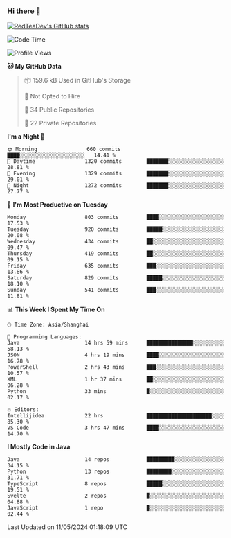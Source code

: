 ### Hi there 👋

<!--
**RedTeaDev/RedTeaDev** is a ✨ _special_ ✨ repository because its `README.md` (this file) appears on your GitHub profile.

Here are some ideas to get you started:

- 🔭 I’m currently working on ...
- 🌱 I’m currently learning ...
- 👯 I’m looking to collaborate on ...
- 🤔 I’m looking for help with ...
- 💬 Ask me about ...
- 📫 How to reach me: ...
- 😄 Pronouns: ...
- ⚡ Fun fact: ...
-->

<!--
[![wakatime](https://wakatime.com/badge/user/6b101ed0-04c0-4490-9283-eb61f2efff96.svg)](https://wakatime.com/@6b101ed0-04c0-4490-9283-eb61f2efff96)
!-->

[![RedTeaDev's GitHub stats](https://github-readme-stats.vercel.app/api?username=RedTeaDev)](https://github.com/anuraghazra/github-readme-stats)
<!--
[![willianrod's wakatime stats](https://github-readme-stats.vercel.app/api/wakatime?username=RedTeaDev)](https://github.com/anuraghazra/github-readme-stats)
!-->
<!--START_SECTION:waka-->
![Code Time](http://img.shields.io/badge/Code%20Time-2%2C239%20hrs%2015%20mins-blue)

![Profile Views](http://img.shields.io/badge/Profile%20Views-3-blue)

**🐱 My GitHub Data** 

> 📦 159.6 kB Used in GitHub's Storage 
 > 
> 🚫 Not Opted to Hire
 > 
> 📜 34 Public Repositories 
 > 
> 🔑 22 Private Repositories 
 > 
**I'm a Night 🦉** 

```text
🌞 Morning                660 commits         ████░░░░░░░░░░░░░░░░░░░░░   14.41 % 
🌆 Daytime                1320 commits        ███████░░░░░░░░░░░░░░░░░░   28.81 % 
🌃 Evening                1329 commits        ███████░░░░░░░░░░░░░░░░░░   29.01 % 
🌙 Night                  1272 commits        ███████░░░░░░░░░░░░░░░░░░   27.77 % 
```
📅 **I'm Most Productive on Tuesday** 

```text
Monday                   803 commits         ████░░░░░░░░░░░░░░░░░░░░░   17.53 % 
Tuesday                  920 commits         █████░░░░░░░░░░░░░░░░░░░░   20.08 % 
Wednesday                434 commits         ██░░░░░░░░░░░░░░░░░░░░░░░   09.47 % 
Thursday                 419 commits         ██░░░░░░░░░░░░░░░░░░░░░░░   09.15 % 
Friday                   635 commits         ███░░░░░░░░░░░░░░░░░░░░░░   13.86 % 
Saturday                 829 commits         █████░░░░░░░░░░░░░░░░░░░░   18.10 % 
Sunday                   541 commits         ███░░░░░░░░░░░░░░░░░░░░░░   11.81 % 
```


📊 **This Week I Spent My Time On** 

```text
🕑︎ Time Zone: Asia/Shanghai

💬 Programming Languages: 
Java                     14 hrs 59 mins      ███████████████░░░░░░░░░░   58.13 % 
JSON                     4 hrs 19 mins       ████░░░░░░░░░░░░░░░░░░░░░   16.78 % 
PowerShell               2 hrs 43 mins       ███░░░░░░░░░░░░░░░░░░░░░░   10.57 % 
XML                      1 hr 37 mins        ██░░░░░░░░░░░░░░░░░░░░░░░   06.28 % 
Python                   33 mins             █░░░░░░░░░░░░░░░░░░░░░░░░   02.17 % 

🔥 Editors: 
Intellijidea             22 hrs              █████████████████████░░░░   85.30 % 
VS Code                  3 hrs 47 mins       ████░░░░░░░░░░░░░░░░░░░░░   14.70 % 
```

**I Mostly Code in Java** 

```text
Java                     14 repos            █████████░░░░░░░░░░░░░░░░   34.15 % 
Python                   13 repos            ████████░░░░░░░░░░░░░░░░░   31.71 % 
TypeScript               8 repos             █████░░░░░░░░░░░░░░░░░░░░   19.51 % 
Svelte                   2 repos             █░░░░░░░░░░░░░░░░░░░░░░░░   04.88 % 
JavaScript               1 repo              █░░░░░░░░░░░░░░░░░░░░░░░░   02.44 % 
```




 Last Updated on 11/05/2024 01:18:09 UTC
<!--END_SECTION:waka-->



